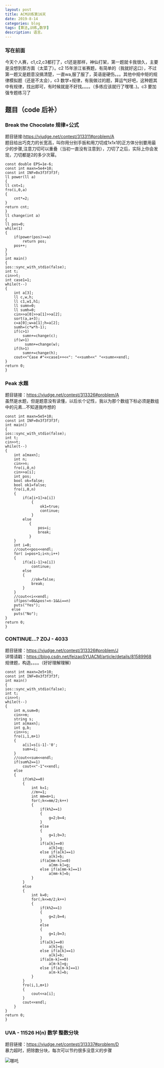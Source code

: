 ```yaml
---
layout: post
title: ACM训练第16天
date: 2019-8-14
categories: blog
tags: [算法,训练,数学]
description: 语言。
---
```


### 写在前面
今天个人赛，c1,c2,c3都打了，c1还是那样，神仙打架，第一题就卡我很久，主要是没想到那方面（太菜了）。c2 15年浙江省赛题，有简单的（我就好这口），不过第一题又是题意没搞清楚，一直wa,服了服了，英语是硬伤。。。其他中规中矩的规律模拟题（还是不太会），c3 数学+规律，有我做过的题，算运气好吧，这种题其中有规律，找出即可，有时候就是不好找。。。。（多练应该就行了嘿嘿..)。c3 要加强专题练习了

## 题目（code 后补）


### Break the Chocolate 规律+公式
题目链接:<https://vjudge.net/contest/313311#problem/A><br/>
题目给出巧克力的长宽高，叫你用分别手扳和用刀切成1x1x1的正方体分别要用最少的步骤,注意刀切可以重叠（当初一直没有注意到），刀切了之后，实际上你会发现，刀切都是2的多少次幂。<br/>

    const double EPS=1e-6;
    const int maxn=5e4+10;
    const int INF=0x3f3f3f3f;
    ll power(ll a)
    {
    ll cnt=1;
    fro(i,0,a)
    {
        cnt*=2;
    }
    return cnt;
    }
    ll change(int a)
    {
    ll pos=0;
    while(1)
    {
        if(power(pos)>=a)
            return pos;
        pos++;
    }
    }
    int main()
    {
    ios::sync_with_stdio(false);
    int t;
    cin>>t;
    int case1=1;
    while(t--)
    {
        int a[3];
        ll c,w,h;
        ll c1,w1,h1;
        ll sumn=0;
        ll sumh=0;
        cin>>a[0]>>a[1]>>a[2];
        sort(a,a+3);
        c=a[0];w=a[1];h=a[2];
        sumh=(c*w*h-1);
        if(c>1)
            sumn+=change(c);
        if(w>1)
             sumn+=change(w);
        if(h>1)
            sumn+=change(h);
        cout<<"Case #"<<case1++<<": "<<sumh<<" "<<sumn<<endl;
    }
    return 0;
    }

### Peak 水题
题目链接：<https://vjudge.net/contest/313326#problem/A><br/>
虽然是水题，但是题意没有读懂，以后长个记性，我以为那个数组下标必须是数组中的元素...不知道我咋想的<br/>

    const int maxn=5e5+10;
    const int INF=0x3f3f3f3f;
    int main()
    {
    ios::sync_with_stdio(false);
    int t;
    cin>>t;
    while(t--)
    {
        int a[maxn];
        int n;
        cin>>n;
        fro(i,0,n)
        cin>>a[i];
        int pos;
        bool ok=false;
        bool ok1=false;
        fro(i,0,n)
        {
            if(a[i+1]>a[i])
                {
                    ok1=true;
                    continue;
                }
            else
               {
                   pos=i;
                   break;
               }
        }
        int i=0;
        //cout<<pos<<endl;
        for( i=pos+1;i<n;i++)
        {
            if(a[i-1]>a[i])
                continue;
            else
            {
                //ok=false;
                break;
            }
        }
        //cout<<i<<endl;
        if(pos!=0&&pos!=n-1&&i==n)
        puts("Yes");
       else
        puts("No");
    }
    return 0;
    }

###  CONTINUE...? ZOJ - 4033
题目链接：<https://vjudge.net/contest/313326#problem/J><br/>
详情请戳：<https://blog.csdn.net/feizaoSYUACM/article/details/81589968><br/>
规律题，构造。。。。（好好理解理解）<br/>

    const int maxn=2e5+10;
    const int INF=0x3f3f3f3f;
    int main()
    {
    ios::sync_with_stdio(false);
    int t;
    cin>>t;
    while(t--)
    {
        int m,sum=0;
        cin>>m;
        string s;
        int a[maxn];
        int g,b;
        cin>>s;
        fro(i,1,m+1)
        {
            a[i]=s[i-1]-'0';
            sum+=i;
        }
        //cout<<sum<<endl;
        if(sum%2==1)
            cout<<"-1"<<endl;
        else
        {
            if(m%2==0)
            {
                int k=1;
                //m+=1;
                int mm=m+1;
                for(;k<=mm/2;k++)
                {
                    if(k%2==1)
                    {
                        g=2;b=4;
                    }
                    else
                    {
                        g=1;b=3;
                    }
                    if(a[k]==0)
                        a[k]=g;
                    else if(a[k]==1)
                        a[k]=b;
                    if(a[mm-k]==0)
                        a[mm-k]=g;
                    else if(a[mm-k]==1)
                        a[mm-k]=b;
                }
            }
            else
            {
                int k=0;
                for(;k<=m/2;k++)
                {
                    if(k%2==1)
                    {
                        g=2;b=4;
                    }
                    else
                    {
                        g=1;b=3;
                    }
                    if(a[k]==0)
                        a[k]=g;
                    else if(a[k]==1)
                        a[k]=b;
                    if(a[m-k]==0)
                        a[m-k]=g;
                    else if(a[m-k]==1)
                        a[m-k]=b;
                }
            }
            fro(i,1,m+1)
            {
                cout<<a[i];
            }
            cout<<endl;
        }
    }
    return 0;
    }


### UVA - 11526 H(n) 数学 整数分块
题目链接：<https://vjudge.net/contest/313337#problem/D><br/>
暴力超时，把除数分块，每次可以节约很多没意义的步骤<br/>


![哪吒](/img/lz4.jpg)








